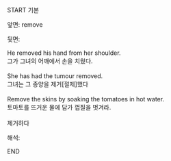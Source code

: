 START
기본

앞면:
remove


뒷면:
<div>He removed his hand from her shoulder. </div><div>그가 그녀의 어깨에서 손을 치웠다.</div><div><br></div><div><div>She has had the tumour removed. </div><div>그녀는 그 종양을 제거[절제]했다</div></div><div><br></div><div><div>Remove the skins by soaking the tomatoes in hot water. </div><div><div>토마토를 뜨거운 물에 담가 껍질을 벗겨라.</div></div></div><div><br></div><div>제거하다</div>


해석:

END